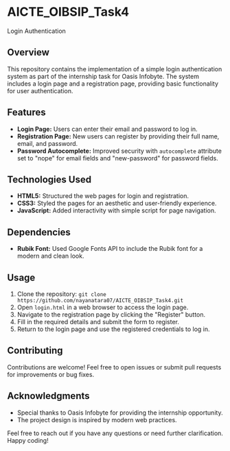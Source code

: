 # AICTE_OIBSIP_Task4
Login Authentication

## Overview

This repository contains the implementation of a simple login authentication system as part of the internship task for Oasis Infobyte. The system includes a login page and a registration page, providing basic functionality for user authentication.

## Features

- **Login Page:** Users can enter their email and password to log in.
- **Registration Page:** New users can register by providing their full name, email, and password.
- **Password Autocomplete:** Improved security with `autocomplete` attribute set to "nope" for email fields and "new-password" for password fields.

## Technologies Used

- **HTML5:** Structured the web pages for login and registration.
- **CSS3:** Styled the pages for an aesthetic and user-friendly experience.
- **JavaScript:** Added interactivity with simple script for page navigation.

## Dependencies

- **Rubik Font:** Used Google Fonts API to include the Rubik font for a modern and clean look.

## Usage

1. Clone the repository: `git clone https://github.com/nayanatara07/AICTE_OIBSIP_Task4.git`
2. Open `login.html` in a web browser to access the login page.
3. Navigate to the registration page by clicking the "Register" button.
4. Fill in the required details and submit the form to register.
5. Return to the login page and use the registered credentials to log in.

## Contributing

Contributions are welcome! Feel free to open issues or submit pull requests for improvements or bug fixes.

## Acknowledgments

- Special thanks to Oasis Infobyte for providing the internship opportunity.
- The project design is inspired by modern web practices.

Feel free to reach out if you have any questions or need further clarification. Happy coding!
